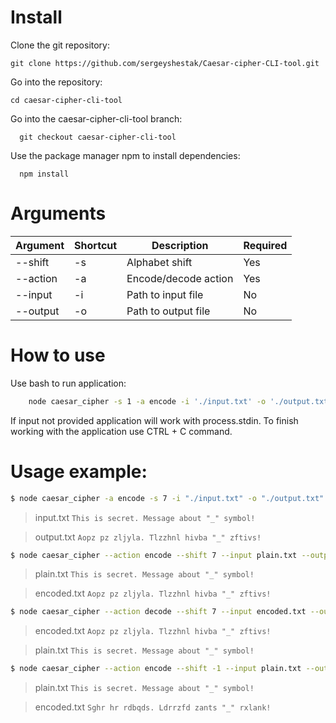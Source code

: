 # Install

Clone the git repository:

    git clone https://github.com/sergeyshestak/Caesar-cipher-CLI-tool.git

Go into the repository:

    cd caesar-cipher-cli-tool

Go into the caesar-cipher-cli-tool branch:

      git checkout caesar-cipher-cli-tool

Use the package manager npm to install dependencies:

      npm install

# Arguments

| Argument | Shortcut | Description          | Required |
| -------- | -------- | -------------------- | -------- |
| --shift  | -s       | Alphabet shift       | Yes      |
| --action | -a       | Encode/decode action | Yes      |
| --input  | -i       | Path to input file   | No       |
| --output | -o       | Path to output file  | No       |

# How to use

Use bash to run application:

```bash
    node caesar_cipher -s 1 -a encode -i './input.txt' -o './output.txt'
```

If input not provided application will work with process.stdin. To finish working with the application use CTRL + C command.

# Usage example:

```bash
$ node caesar_cipher -a encode -s 7 -i "./input.txt" -o "./output.txt"
```

> input.txt
> `This is secret. Message about "_" symbol!`

> output.txt
> `Aopz pz zljyla. Tlzzhnl hivba "_" zftivs!`

```bash
$ node caesar_cipher --action encode --shift 7 --input plain.txt --output encoded.txt
```

> plain.txt
> `This is secret. Message about "_" symbol!`

> encoded.txt
> `Aopz pz zljyla. Tlzzhnl hivba "_" zftivs!`

```bash
$ node caesar_cipher --action decode --shift 7 --input encoded.txt --output plain.txt
```

> encoded.txt
> `Aopz pz zljyla. Tlzzhnl hivba "_" zftivs!`

> plain.txt
> `This is secret. Message about "_" symbol!`

```bash
$ node caesar_cipher --action encode --shift -1 --input plain.txt --output encoded.txt
```

> plain.txt
> `This is secret. Message about "_" symbol!`

> encoded.txt
> `Sghr hr rdbqds. Ldrrzfd zants "_" rxlank!`
